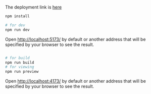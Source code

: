 The deployment link is <a href="https://cruxlab-test.vercel.app/">here</a>

```bash
npm install

# for dev 
npm run dev

```
Open [http://localhost:5173/](http://localhost:5173/) by default or another address that will be specified by your browser to see the result.


```bash

# for build
npm run build
# for viewing
npm run preview

```
Open [http://localhost:4173/](http://localhost:4173/) by default or another address that will be specified by your browser to see the result.
